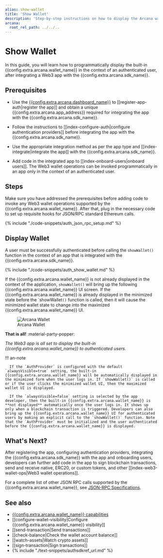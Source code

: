 ```yaml
---
alias: show-wallet
title: 'Show Wallet'
description: 'Step-by-step instructions on how to display the Arcana wallet programmatically in an app that is integrated with the Arcana Auth SDK.'
arcana:
  root_rel_path: ../../..
---
```


# Show Wallet

In this guide, you will learn how to programmatically display the built-in {{config.extra.arcana.wallet_name}} in the context of an authenticated user, after integrating a Web3 app with the {{config.extra.arcana.sdk_name}}.

## Prerequisites

* Use the [{{config.extra.arcana.dashboard_name}}]({{page.meta.arcana.root_rel_path}}/concepts/dashboard.md) to [[register-app-auth|register the app]] and obtain a unique {{config.extra.arcana.app_address}} required for integrating the app with the {{config.extra.arcana.sdk_name}}.

* Follow the instructions to [[index-configure-auth|configure authentication providers]] before integrating the app with the {{config.extra.arcana.sdk_name}}.
  
* Use the appropriate integration method as per the app type and [[index-integrate|integrate the app]] with the {{config.extra.arcana.sdk_name}}.

* Add code in the integrated app to [[index-onboard-users|onboard users]]. The Web3 wallet operations can be invoked programmatically in an app only in the context of an authenticated user.

## Steps

Make sure you have addressed the prerequisites before adding code to invoke any Web3 wallet operations supported by the {{config.extra.arcana.wallet_name}}. After that, plug in the necessary code to set up requisite hooks for JSON/RPC standard Ethereum calls.

{% include "./code-snippets/auth_json_rpc_setup.md" %}

## Display Wallet

A user must be successfully authenticated before calling the `showWallet()` function in the context of an app that is integrated with the {{config.extra.arcana.sdk_name}}.

{% include "./code-snippets/auth_show_wallet.md" %}

If the {{config.extra.arcana.wallet_name}} is not already displayed in the context of the application, `showWallet()` will bring up the following {{config.extra.arcana.wallet_name}} UI screen. If the {{config.extra.arcana.wallet_name}} is already displayed in the minimized state before the `showWallet``()`` function is called, then it will cause the minimized wallet state to change into the maximized {{config.extra.arcana.wallet_name}} UI.

<figure markdown="span">
  <img src="{{config.extra.arcana.img_dir}}/an_wallet_home.{{config.extra.arcana.img_png}}" alt="Arcana Wallet" class="an-screenshots-noeffects width_35pc"/>
  <figcaption>Arcana Wallet</figcaption>
</figure>

**That is all!**  :material-party-popper:

*The Web3 app is all set to display the built-in {{config.extra.arcana.wallet_name}} to authenticated users.*

!!! an-note

      If the `AuthProvider` is configured with the default `alwaysVisible=true` setting, the built-in {{config.extra.arcana.wallet_name}} will be automatically displayed in the minimized form when the user logs in. If `showWallet()` is called or if the user clicks the minimized wallet UI, then the maximized wallet UI is displayed.

      If the `alwaysVisible=false` setting is selected by the app developer, then the built-in {{config.extra.arcana.wallet_name}} is **not displayed** automatically once the user logs in. It shows up only when a blockchain transaction is triggered. Developers can also bring up the {{config.extra.arcana.wallet_name}} UI for authenticated users by making an explicit call to the `showWallet()` function. Note that the `AuthProvider` must be initialized and the user authenticated before the {{config.extra.arcana.wallet_name}} is displayed.

## What's Next?

After registering the app, configuring authentication providers, integrating the {{config.extra.arcana.sdk_name}} with the app and onboarding users, developers can further add code in the app to sign blockchain transactions, send and receive native, ERC20, or custom tokens, and other [[index-web3-wallet-ops|Web3 wallet operations]].

For a complete list of other JSON RPC calls supported by the {{config.extra.arcana.wallet_name}}, see [JSON-RPC Specifications](https://ethereum.github.io/execution-apis/api-documentation/).

## See also

* [{{config.extra.arcana.wallet_name}} capabilities]({{page.meta.arcana.root_rel_path}}/concepts/anwallet/index.md)
* [[configure-wallet-visibility|Configure {{config.extra.arcana.wallet_name}} visibility]]
* [[send-transaction|Send transactions]]
* [[check-balance|Check the wallet account balance]]
* [[watch-assets|Watch crypto assets]]
* [[sign-transaction|Sign transactions]]
* {% include "./text-snippets/authsdkref_url.md" %}